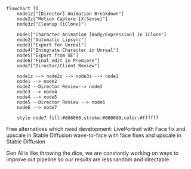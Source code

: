 
```mermaid
flowchart TD
    node1z["[Director] Animation Breakdown"]
    node2z["Motion Capture [X-Sense]"]
    node3z["Cleanup [iClone]"]

    node1["Character Animation [Body/Expression] in iClone"]
    node2["Automatic Lipsync"]
    node3["Export for Unreal"]
    node4["Integrate Character in Unreal"]
    node5["Export from UE"]
    node6["Final edit in Premiere"]
    node7["Director/Client Review"]

    node1z --> node2z --> node3z --> node1
    node1 --> node2
    node2 --Director Review--> node3
    node3 --> node4
    node4 --> node5
    node5 --Director Review --> node6 
    node6 --> node7
    
    style node7 fill:#808080,stroke:#000000,color:#ffffff

```

Free alternatives which need development:
LivePortrait with Face fix and upscale in Stable Diffusion 
wave-to-face with face fixes and upscale in Stable Diffusion 


Gen AI is like throwing the dice, we are constantly working on ways to improve out pipeline so our results are less random and directable 